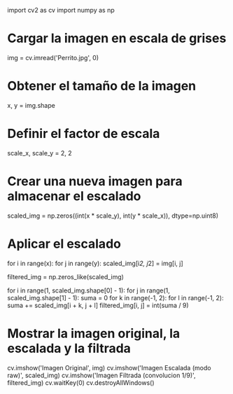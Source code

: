 import cv2 as cv
import numpy as np

# Cargar la imagen en escala de grises
img = cv.imread('Perrito.jpg', 0)

# Obtener el tamaño de la imagen
x, y = img.shape

# Definir el factor de escala
scale_x, scale_y = 2, 2

# Crear una nueva imagen para almacenar el escalado
scaled_img = np.zeros((int(x * scale_y), int(y * scale_x)), dtype=np.uint8)

# Aplicar el escalado
for i in range(x):
    for j in range(y):
        scaled_img[i*2, j*2] = img[i, j]

filtered_img = np.zeros_like(scaled_img)       

for i in range(1, scaled_img.shape[0] - 1):
    for j in range(1, scaled_img.shape[1] - 1):
        suma = 0
        for k in range(-1, 2):
            for l in range(-1, 2):
                suma += scaled_img[i + k, j + l]
        filtered_img[i, j] = int(suma / 9)

# Mostrar la imagen original, la escalada y la filtrada
cv.imshow('Imagen Original', img)
cv.imshow('Imagen Escalada (modo raw)', scaled_img)
cv.imshow('Imagen Filtrada (convolucion 1/9)', filtered_img)
cv.waitKey(0)
cv.destroyAllWindows()

